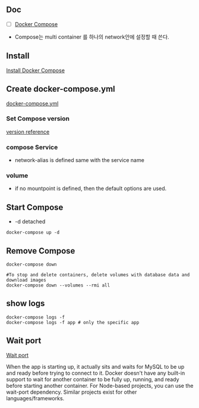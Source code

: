 ## Doc
- [ ] [Docker Compose](https://docs.docker.com/compose/)

- Compose는 multi container 를 하나의 network안에 설정할 때 쓴다.

## Install
[Install Docker Compose](https://docs.docker.com/compose/install/)

## Create docker-compose.yml
[docker-compose.yml](../docker-compose.yml)

### Set Compose version
[version reference](https://docs.docker.com/compose/compose-file/)

### compose Service
- network-alias is defined same with the service name

### volume

- if no mountpoint is defined, then the default options are used.

## Start Compose
- -d detached
```shell
docker-compose up -d
```

## Remove Compose
```shelld
docker-compose down

#To stop and delete containers, delete volumes with database data and download images
docker-compose down --volumes --rmi all

```


## show logs
```shell
docker-compose logs -f
docker-compose logs -f app # only the specific app
```

## Wait port
[Wait port](https://github.com/dwmkerr/wait-port)

When the app is starting up, it actually sits and waits for MySQL to be up and ready before trying to connect to it. Docker doesn't have any built-in support to wait for another container to be fully up, running, and ready before starting another container. For Node-based projects, you can use the wait-port dependency. Similar projects exist for other languages/frameworks.